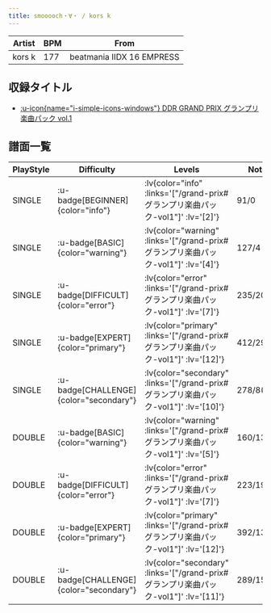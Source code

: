```yaml
---
title: smooooch・∀・ / kors k
---
```


|Artist|BPM|From|
|------|---|----|
|kors k|177|beatmania IIDX 16 EMPRESS|

## 収録タイトル

- [ :u-icon{name="i-simple-icons-windows"} DDR GRAND PRIX グランプリ楽曲パック vol.1](/grand-prix#グランプリ楽曲パック-vol1)

## 譜面一覧

|PlayStyle|Difficulty|Levels|Notes|Movie|
|---------|----------|------|-----|-----|
|SINGLE| :u-badge[BEGINNER]{color="info"} | :lv{color="info" :links='["/grand-prix#グランプリ楽曲パック-vol1"]' :lv='[2]'} |91/0||
|SINGLE| :u-badge[BASIC]{color="warning"} | :lv{color="warning" :links='["/grand-prix#グランプリ楽曲パック-vol1"]' :lv='[4]'} |127/4||
|SINGLE| :u-badge[DIFFICULT]{color="error"} | :lv{color="error" :links='["/grand-prix#グランプリ楽曲パック-vol1"]' :lv='[7]'} |235/20||
|SINGLE| :u-badge[EXPERT]{color="primary"} | :lv{color="primary" :links='["/grand-prix#グランプリ楽曲パック-vol1"]' :lv='[12]'} |412/29||
|SINGLE| :u-badge[CHALLENGE]{color="secondary"} | :lv{color="secondary" :links='["/grand-prix#グランプリ楽曲パック-vol1"]' :lv='[10]'} |278/8(46)||
|DOUBLE| :u-badge[BASIC]{color="warning"} | :lv{color="warning" :links='["/grand-prix#グランプリ楽曲パック-vol1"]' :lv='[5]'} |160/13||
|DOUBLE| :u-badge[DIFFICULT]{color="error"} | :lv{color="error" :links='["/grand-prix#グランプリ楽曲パック-vol1"]' :lv='[7]'} |223/19||
|DOUBLE| :u-badge[EXPERT]{color="primary"} | :lv{color="primary" :links='["/grand-prix#グランプリ楽曲パック-vol1"]' :lv='[12]'} |392/13||
|DOUBLE| :u-badge[CHALLENGE]{color="secondary"} | :lv{color="secondary" :links='["/grand-prix#グランプリ楽曲パック-vol1"]' :lv='[11]'} |289/15(34)||
